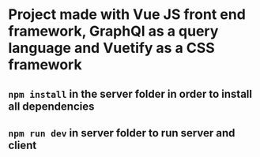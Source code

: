 # Project made with Vue JS front end framework, GraphQl as a query language and Vuetify as a CSS framework

## ```npm install``` in the server folder in order to install all dependencies

## ```npm run dev``` in server folder to run server and client